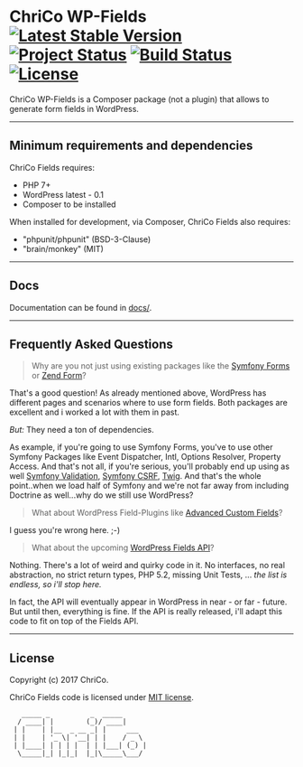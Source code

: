 # ChriCo WP-Fields [![Latest Stable Version](https://poser.pugx.org/chrico/wp-fields/v/stable)](https://packagist.org/packages/chrico/wp-fields) [![Project Status](http://opensource.box.com/badges/active.svg)](http://opensource.box.com/badges) [![Build Status](https://travis-ci.org/Chrico/chrico-wp-fields.svg?branch=master)](http://travis-ci.org/chrico/chrico-wp-fields) [![License](https://poser.pugx.org/chrico/wp-fields/license)](https://packagist.org/packages/chrico/wp-fields)

ChriCo WP-Fields is a Composer package (not a plugin) that allows to generate form fields in WordPress.

---

## Minimum requirements and dependencies

ChriCo Fields requires:

* PHP 7+
* WordPress latest - 0.1
* Composer to be installed

When installed for development, via Composer, ChriCo Fields also requires:

* "phpunit/phpunit" (BSD-3-Clause)
* "brain/monkey" (MIT)

---

## Docs

Documentation can be found in [docs/](`docs/`).

---

## Frequently Asked Questions

> Why are you not just using existing packages like the [Symfony Forms](http://symfony.com/doc/current/forms.html) or [Zend Form](https://framework.zend.com/manual/2.4/en/modules/zend.form.intro.html)?

That's a good question! As already mentioned above, WordPress has different pages and scenarios where to use form fields. Both packages are excellent and i worked a lot with them in past. 

*But:* They need a ton of dependencies. 

As example, if you're going to use Symfony Forms, you've to use other Symfony Packages like Event Dispatcher, Intl, Options Resolver, Property Access. And that's not all, if you're serious, you'll probably end up using as well [Symfony Validation](https://symfony.com/doc/current/validation.html), [Symfony CSRF](http://symfony.com/doc/current/form/csrf_protection.html), [Twig](http://twig.sensiolabs.org/). And that's the whole point..when we load half of Symfony and we're not far away from including Doctrine as well...why do we still use WordPress?

> What about WordPress Field-Plugins like [Advanced Custom Fields](https://www.advancedcustomfields.com/)?

I guess you're wrong here. ;-)

> What about the upcoming [WordPress Fields API](https://github.com/sc0ttkclark/wordpress-fields-api)?

Nothing. There's a lot of weird and quirky code in it. No interfaces, no real abstraction, no strict return types, PHP 5.2, missing Unit Tests, ... _the list is endless, so i'll stop here._ 

In fact, the API will eventually appear in WordPress in near - or far - future. But until then, everything is fine. If the API is really released, i'll adapt this code to fit on top of the Fields API.

---

## License
Copyright (c) 2017 ChriCo.

ChriCo Fields code is licensed under [MIT license](https://opensource.org/licenses/MIT).

```
   _____ _          _  _____      
  / ____| |        (_)/ ____|     
 | |    | |__  _ __ _| |     ___  
 | |    | '_ \| '__| | |    / _ \ 
 | |____| | | | |  | | |___| (_) |
  \_____|_| |_|_|  |_|\_____\___/ 
                                  
```
